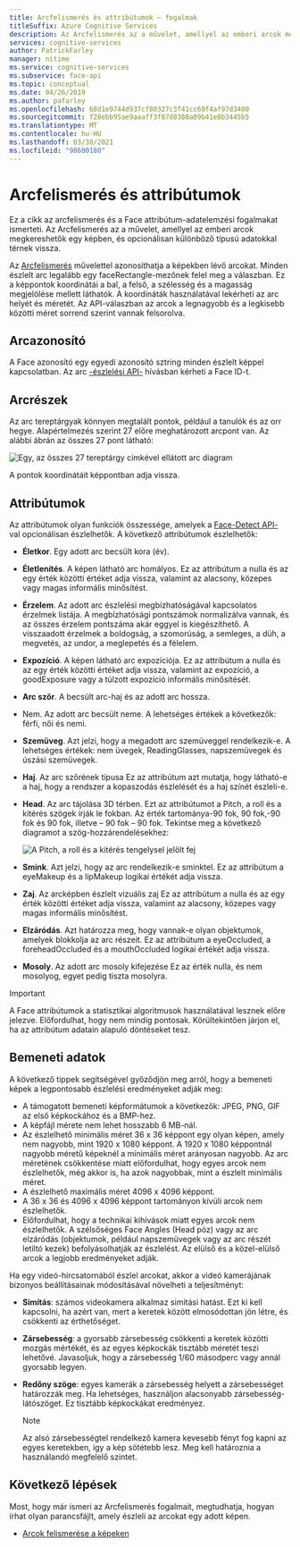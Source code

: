 ```yaml
---
title: Arcfelismerés és attribútumok – fogalmak
titleSuffix: Azure Cognitive Services
description: Az Arcfelismerés az a művelet, amellyel az emberi arcok megkereshetők egy képben, és opcionálisan különböző típusú adatokkal térnek vissza.
services: cognitive-services
author: PatrickFarley
manager: nitime
ms.service: cognitive-services
ms.subservice: face-api
ms.topic: conceptual
ms.date: 04/26/2019
ms.author: pafarley
ms.openlocfilehash: 68d1e9744d937cf80327c3f41cc69f4af97d3400
ms.sourcegitcommit: f28ebb95ae9aaaff3f87d8388a09b41e0b3445b5
ms.translationtype: MT
ms.contentlocale: hu-HU
ms.lasthandoff: 03/30/2021
ms.locfileid: "98600180"
---
```

# <a name="face-detection-and-attributes"></a>Arcfelismerés és attribútumok

Ez a cikk az arcfelismerés és a Face attribútum-adatelemzési fogalmakat ismerteti. Az Arcfelismerés az a művelet, amellyel az emberi arcok megkereshetők egy képben, és opcionálisan különböző típusú adatokkal térnek vissza.

Az [Arcfelismerés](https://westus.dev.cognitive.microsoft.com/docs/services/563879b61984550e40cbbe8d/operations/563879b61984550f30395236) művelettel azonosíthatja a képekben lévő arcokat. Minden észlelt arc legalább egy faceRectangle-mezőnek felel meg a válaszban. Ez a képpontok koordinátái a bal, a felső, a szélesség és a magasság megjelölése mellett láthatók. A koordináták használatával lekérheti az arc helyét és méretét. Az API-válaszban az arcok a legnagyobb és a legkisebb közötti méret sorrend szerint vannak felsorolva.

## <a name="face-id"></a>Arcazonosító

A Face azonosító egy egyedi azonosító sztring minden észlelt képpel kapcsolatban. Az arc [-észlelési API-](https://westus.dev.cognitive.microsoft.com/docs/services/563879b61984550e40cbbe8d/operations/563879b61984550f30395236) hívásban kérheti a Face ID-t.

## <a name="face-landmarks"></a>Arcrészek

Az arc tereptárgyak könnyen megtalált pontok, például a tanulók és az orr hegye. Alapértelmezés szerint 27 előre meghatározott arcpont van. Az alábbi ábrán az összes 27 pont látható:

![Egy, az összes 27 tereptárgy címkével ellátott arc diagram](../Images/landmarks.1.jpg)

A pontok koordinátáit képpontban adja vissza.

## <a name="attributes"></a>Attribútumok

Az attribútumok olyan funkciók összessége, amelyek a [Face-Detect API-](https://westus.dev.cognitive.microsoft.com/docs/services/563879b61984550e40cbbe8d/operations/563879b61984550f30395236) val opcionálisan észlelhetők. A következő attribútumok észlelhetők:

* **Életkor**. Egy adott arc becsült kora (év).
* **Életlenítés**. A képen látható arc homályos. Ez az attribútum a nulla és az egy érték közötti értéket adja vissza, valamint az alacsony, közepes vagy magas informális minősítést.
* **Érzelem**. Az adott arc észlelési megbízhatóságával kapcsolatos érzelmek listája. A megbízhatósági pontszámok normalizálva vannak, és az összes érzelem pontszáma akár eggyel is kiegészíthető. A visszaadott érzelmek a boldogság, a szomorúság, a semleges, a düh, a megvetés, az undor, a meglepetés és a félelem.
* **Expozíció**. A képen látható arc expozíciója. Ez az attribútum a nulla és az egy érték közötti értéket adja vissza, valamint az expozíció, a goodExposure vagy a túlzott expozíció informális minősítését.
* **Arc szőr**. A becsült arc-haj és az adott arc hossza.
* Nem. Az adott arc becsült neme. A lehetséges értékek a következők: férfi, női és nemi.
* **Szemüveg**. Azt jelzi, hogy a megadott arc szemüveggel rendelkezik-e. A lehetséges értékek: nem üvegek, ReadingGlasses, napszemüvegek és úszási szemüvegek.
* **Haj**. Az arc szőrének típusa Ez az attribútum azt mutatja, hogy látható-e a haj, hogy a rendszer a kopaszodás észlelését és a haj színét észleli-e.
* **Head**. Az arc tájolása 3D térben. Ezt az attribútumot a Pitch, a roll és a kitérés szögek írják le fokban. Az érték tartománya-90 fok, 90 fok,-90 fok és 90 fok, illetve – 90 fok – 90 fok. Tekintse meg a következő diagramot a szög-hozzárendelésekhez:

    ![A Pitch, a roll és a kitérés tengelysel jelölt fej](../Images/headpose.1.jpg)
* **Smink**. Azt jelzi, hogy az arc rendelkezik-e sminktel. Ez az attribútum a eyeMakeup és a lipMakeup logikai értékét adja vissza.
* **Zaj**. Az arcképben észlelt vizuális zaj Ez az attribútum a nulla és az egy érték közötti értéket adja vissza, valamint az alacsony, közepes vagy magas informális minősítést.
* **Elzáródás**. Azt határozza meg, hogy vannak-e olyan objektumok, amelyek blokkolja az arc részeit. Ez az attribútum a eyeOccluded, a foreheadOccluded és a mouthOccluded logikai értékét adja vissza.
* **Mosoly**. Az adott arc mosoly kifejezése Ez az érték nulla, és nem mosolyog, egyet pedig tiszta mosolyra.

> [!IMPORTANT]
> A Face attribútumok a statisztikai algoritmusok használatával lesznek előre jelezve. Előfordulhat, hogy nem mindig pontosak. Körültekintően járjon el, ha az attribútum adatain alapuló döntéseket tesz.

## <a name="input-data"></a>Bemeneti adatok

A következő tippek segítségével győződjön meg arról, hogy a bemeneti képek a legpontosabb észlelési eredményeket adják meg:

* A támogatott bemeneti képformátumok a következők: JPEG, PNG, GIF az első képkockához és a BMP-hez.
* A képfájl mérete nem lehet hosszabb 6 MB-nál.
* Az észlelhető minimális méret 36 x 36 képpont egy olyan képen, amely nem nagyobb, mint 1920 x 1080 képpont. A 1920 x 1080 képpontnál nagyobb méretű képeknél a minimális méret arányosan nagyobb. Az arc méretének csökkentése miatt előfordulhat, hogy egyes arcok nem észlelhetők, még akkor is, ha azok nagyobbak, mint a észlelt minimális méret.
* A észlelhető maximális méret 4096 x 4096 képpont.
* A 36 x 36 és 4096 x 4096 képpont tartományon kívüli arcok nem észlelhetők.
* Előfordulhat, hogy a technikai kihívások miatt egyes arcok nem észlelhetők. A szélsőséges Face Angles (Head póz) vagy az arc elzáródás (objektumok, például napszemüvegek vagy az arc részét letiltó kezek) befolyásolhatják az észlelést. Az elülső és a közel-elülső arcok a legjobb eredményeket adják.

Ha egy videó-hírcsatornából észlel arcokat, akkor a videó kamerájának bizonyos beállításainak módosításával növelheti a teljesítményt:

* **Simítás**: számos videokamera alkalmaz simítási hatást. Ezt ki kell kapcsolni, ha azért van, mert a keretek között elmosódottan jön létre, és csökkenti az érthetőséget.
* **Zársebesség**: a gyorsabb zársebesség csökkenti a keretek közötti mozgás mértékét, és az egyes képkockák tisztább méretét teszi lehetővé. Javasoljuk, hogy a zársebesség 1/60 másodperc vagy annál gyorsabb legyen.
* **Redőny szöge**: egyes kamerák a zársebesség helyett a zársebességet határozzák meg. Ha lehetséges, használjon alacsonyabb zársebesség-látószöget. Ez tisztább képkockákat eredményez.

    >[!NOTE]
    > Az alsó zársebességtel rendelkező kamera kevesebb fényt fog kapni az egyes keretekben, így a kép sötétebb lesz. Meg kell határoznia a használandó megfelelő szintet.

## <a name="next-steps"></a>Következő lépések

Most, hogy már ismeri az Arcfelismerés fogalmait, megtudhatja, hogyan írhat olyan parancsfájlt, amely észleli az arcokat egy adott képen.

* [Arcok felismerése a képeken](../Face-API-How-to-Topics/HowtoDetectFacesinImage.md)
